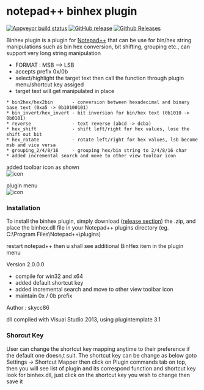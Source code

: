 # notepad++ binhex plugin

[![Appveyor build status](https://ci.appveyor.com/api/projects/status/github/skycc86/npp_binhex_plugin?branch=master&svg=true)](https://github.com/skycc86/npp_binhex_plugin)
[![GitHub release](https://img.shields.io/github/release/skycc86/npp_binhex_plugin.svg)](https://github.com/bruderstein/nppPluginManager/releases)
[![Github Releases](https://img.shields.io/github/downloads/skycc86/npp_binhex_plugin/latest/total.svg)](https://github.com/skycc86/npp_binhex_plugin/releases)

Binhex plugin is a plugin for [Notepad++](https://github.com/notepad-plus-plus/notepad-plus-plus) that can be use for bin/hex string manipulations such as bin hex conversion, bit shifting, grouping etc., can support very long string manipulation


* FORMAT : MSB --> LSB
* accepts prefix 0x/0b
* select/highlight the target text then call the function through plugin menu/shortcut key assiged
* target text will get manipulated in place


```
* bin2hex/hex2bin       - conversion between hexadecimal and binary base text (0xa5 -> 0b10100101)
* bin_invert/hex_invert - bit inversion for bin/hex text (0b1010 -> 0b0101)
* reverse               - text reverse (abcd -> dcba)
* hex_shift             - shift left/right for hex values, lose the shift out bit
* hex_rotate            - rotate left/right for hex values, lsb become msb and vice versa
* grouping_2/4/8/16     - grouping hex/bin string to 2/4/8/16 char
* added incremental search and move to other view toolbar icon
```

added toolbar icon as shown<br/>
![icon](https://github.com/skycc86/npp_binhex_plugin/blob/master/toolbar.png)

plugin menu<br/>
![icon](https://github.com/skycc86/npp_binhex_plugin/blob/master/binhex.png)

### Installation
To install the binhex plugin, simply download ([release section](https://github.com/skycc86/npp_binhex_plugin/releases)) the .zip, and place the binhex.dll file in your Notepad++ plugins directory (eg. C:\Program Files\Notepad++\plugins)

restart notepad++ then u shall see additional BinHex item in the plugin menu

Version 2.0.0.0
* compile for win32 and x64
* added default shortcut key
* added incremental search and move to other view toolbar icon
* maintain 0x / 0b prefix

Author : skycc86

dll compiled with Visual Studio 2013, using plugintemplate 3.1

### Shorcut Key
User can change the shortcut key mapping anytime to their preference if the default one doesn,t suit. The shortcut key can be change as below
goto Settings -> Shortcut Mapper
then click on Plugin commands tab on top, then you will see list of plugin and its correspond function and shortcut key
look for binhex.dll, just click on the shortcut key you wish to change then save it

